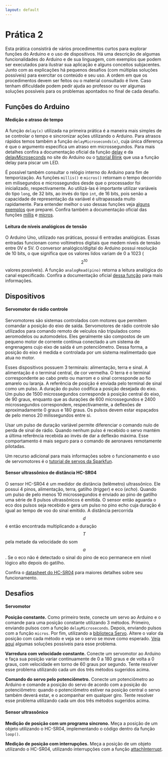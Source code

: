 ```yaml
---
layout: default
---
```


Prática 2
=========

Esta prática consistirá de vários procedimentos curtos para explorar
funções do Arduino e o uso de dispositivos.
Há uma descrição de algumas funcionalidades do Arduino e de sua linguagem,
com exemplos que podem ser executados para ilustrar sua aplicação e alguns
conceitos subjacentes.
Junto com as explicações há pequenos desafios (com múltiplas soluções possíveis)
para exercitar os conteúdo e seu uso.
A ordem em que os procedimentos devem ser feitos ou o material consultado
é livre.
Caso tenham dificuldade podem pedir ajuda ao professor ou ver
algumas soluções possíveis para os problemas apontados no final de cada desafio.

Funções do Arduino
------------------

#### Medição e atraso de tempo

A função `delay(x)` utilizada na primeira prática é a maneira mais simples
de se controlar o tempo e sincronizar ações utilizando o Arduino.
Para atrasos rápidos temos também a função `delayMicroseconds(x)`, cuja
única diferença é que o argumento especifica um atraso em microssegundos.
Para mais detalhes confira a documentação oficial da função
[delay] e da [delayMicroseconds] no site do Arduino ou o [tutorial Blink]
que usa a função delay para piscar um LED.

É possível também consultar o relógio interno do Arduino para fim de
temporização.
As funções `millis()` e `micros()` retornam o tempo decorrido em milisegundos
e microssegundos desde que o processador foi inicializado, respectivamente.
Ao utilizá-las é importante utilizar variáveis do tipo `long`, de 32 bits, ao
invés do tipo `int`, de 16 bits, pois senão a capacidade de representação
da variável é ultrapassada muito rapidamente.
Para entender melhor o uso dessas funções veja
[alguns exemplos][exemplos-relogio] que preparei.
Confira também a documentação oficial das funções [millis] e [micros].

#### Leitura de níveis analógicos de tensão

O Arduino Uno, utilizado nas práticas, possui 6 entradas analógicas.
Essas entradas funcionam como voltímetros digitais que medem níveis de tensão
entre 0V e 5V.
O conversor analógico/digital do Arduino possui resolução de 10 bits, o que
significa que os valores lidos variam de 0 a 1023 ($$2^{10}$$ valores
possíveis).
A função `analogRead(pino)` retorna a leitura analógica do canal especificado.
Confira a documentação oficial [dessa função][analogRead] para
mais informações.

Dispositivos
------------

#### Servomotor de rádio controle
Servomotores são sistemas controlados com motores que permitem comandar a
posição do eixo de saída.
Servomotores de rádio controle são utilizados para comando remoto de veículos
não tripulados como aeromodelos ou automodelos.
Eles geralmente são compostos de um pequeno motor de corrente contínua
conectado a um sistema de engrenagens cujo eixo de saída é um potenciômetro.
Dessa forma, a posição do eixo é medida e controlada por um sistema 
realimentado que atua no motor.

Esses dispositivos possuem 3 terminais: alimentação, terra e sinal.
A alimentação é o terminal central, de cor vermelha.
O terra é o terminal correspondente ao cabo preto ou marrom e o sinal
corresponde ao fio amarelo ou laranja.
A referência de posição é enviada pelo terminal de sinal como um pulso.
A duração do pulso codifica a posição desejada do eixo.
Um pulso de 1500 microssegundos corresponde à posição central do eixo, de
90 graus, enquanto
que as durações de 600 microssegundos e 2400 microssegundos correspondem, 
respectivamente, a deflexões de aproximadamente 0 graus e
180 graus.
Os pulsos devem estar espaçados de pelo menos 20 milissegundos entre si.

Usar um pulso de duração variável permite diferenciar o comando nulo de perda
de sinal de rádio.
Quando nenhum pulso é recebido o servo mantém a última referência recebida
ao invés de dar a deflexão máxima.
Esse comportamento é mais seguro para o comando de aeronaves remotamente 
pilotadas.

Um recurso adicional para mais informações sobre o funcionamento e uso de
servomotores é o [tutorial de servos da Sparkfun].

#### Sensor ultrassônico de distância HC-SR04

O sensor HC-SR04 é um medidor de distância (telêmetro) ultrassônico.
Ele possui 4 pinos, alimentação, terra, gatilho (_trigger_) e eco
(_echo_).
Quando um pulso de pelo menos 10 microssegundos é enviado ao pino de gatilho
uma série de 8 pulsos ultrassônicos é emitida.
O sensor então aguarda o eco dos pulsos seja recebido e gera um
pulso no pino echo cuja duração é igual ao tempo de voo do sinal
emitido.
A distância percorrida $$d$$ é então encontrada multiplicando a duração $$T$$
pela metade da velocidade do som $$a$$.
Se o eco não é detectado o sinal do pino de eco permanece em nível lógico alto
depois do gatilho.

Confira o [datasheet do HC-SR04] para maiores detalhes sobre seu funcionamento.


Desafios
--------

#### Servomotor

**Posição constante.**
Como primeiro teste, conecte um servo ao Arduino e o comande para uma posição
constante utilizando 3 métodos.
Primeiro, enviando pulsos com a função `delayMicroseconds`.
Depois, enviando  pulsos com a função `micros`.
Por fim, utilizando a [biblioteca Servo].
Altere o valor da posição com cada método e veja se o servo se move como
esperado.
[Veja aqui][sol-servo1] algumas soluções possíveis para esse problema.

**Varredura com velocidade constante.**
Conecte um servomotor ao Arduino e faça sua posição variar continuamente
de 0 a 180 graus e de volta a 0 graus, com velocidade em torno de
60 graus por segundo.
Tente resolver esse problema utilizando cada um dos três métodos sugeridos
acima.

**Comando do servo pelo potenciômetro.**
Conecte um potenciômetro ao Arduino e comande a posição do servo de acordo
com a posição do potenciômetro: quando o potenciômetro estiver na posição
central o servo também deverá estar, e o acompanhar em qualquer giro.
Tente resolver esse problema utilizando cada um dos três métodos sugeridos
acima.

#### Sensor ultrassônico

**Medição de posição com um programa síncrono.**
Meça a posição de um objeto utilizando o HC-SR04, implementando o código
dentro da função `loop()`.

**Medição de posição com interrupções.**
Meça a posição de um objeto utilizando o HC-SR04, utilizando interrupções
com a função [attachInterrupt].

[delay]: https://www.arduino.cc/en/Reference/Delay
[delayMicroseconds]: https://www.arduino.cc/en/Reference/DelayMicroseconds
[millis]: https://www.arduino.cc/en/Reference/Millis
[micros]: https://www.arduino.cc/en/Reference/Micros
[analogRead]: https://www.arduino.cc/en/Reference/AnalogRead
[attachInterrupt]: https://www.arduino.cc/en/Reference/AttachInterrupt

[biblioteca Servo]: https://www.arduino.cc/en/Reference/Servo
[tutorial Blink]: https://www.arduino.cc/en/Tutorial/Blink

[tutorial de servos da Sparkfun]: https://learn.sparkfun.com/tutorials/hobby-servo-tutorial

[datasheet do HC-SR04]: /assets/datasheet/HCSR04.pdf

[sol-servo1]: /aulas/sol-servo1
[exemplos-relogio]: /aulas/exemplos-relogio